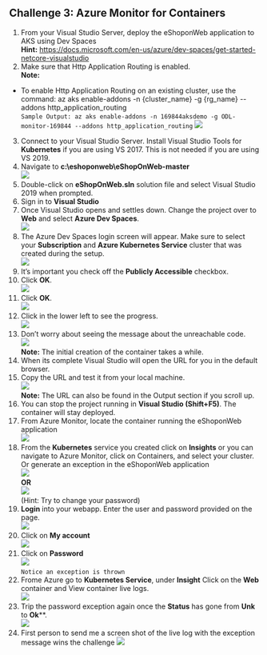 ## Challenge 3: Azure Monitor for Containers

1. From your Visual Studio Server, deploy the eShoponWeb application to AKS using Dev Spaces<br/>
**Hint:** https://docs.microsoft.com/en-us/azure/dev-spaces/get-started-netcore-visualstudio<br/>
2. Make sure that Http Application Routing is enabled.<br/>
**Note:**
- To enable Http Application Routing on an existing cluster, use the command: az aks enable-addons -n {cluster_name} -g {rg_name} --addons http_application_routing<br/>
``
Sample Output:
az aks enable-addons -n 169844aksdemo -g ODL-monitor-169844 --addons http_application_routing
``
   <img src="images/aks.jpg"/><br/>
3. Connect to your Visual Studio Server. Install Visual Studio Tools for **Kubernetes** if you are using VS 2017. This is not needed if you are using VS 2019.<br/>
4. Navigate to **c:\eshoponweb\eShopOnWeb-master**<br/>
   <img src="images/eshop.jpg"/><br/>
5. Double-click on **eShopOnWeb.sln** solution file and select Visual Studio 2019 when prompted.<br/>
6. Sign in to **Visual Studio**<br/>
7. Once Visual Studio opens and settles down. Change the project over to **Web** and select **Azure Dev Spaces**.<br/>
   <img src="images/1.jpg"/><br/>
8. The Azure Dev Spaces login screen will appear. Make sure to select your **Subscription** and **Azure Kubernetes Service** cluster that was created during the setup.<br/>
   <img src="images/eshop2.jpg"/><br/>
9. It’s important you check off the **Publicly Accessible** checkbox.<br/>
10. Click **OK**.<br/>
   <img src="images/eshop1.jpg"/><br/>
11. Click **OK**.<br/>
   <img src="images/eshop3.jpg"/><br/>
12. Click in the lower left to see the progress.<br/>
   <img src="images/eshop4.jpg"/><br/>
13. Don’t worry about seeing the message about the unreachable code.<br/>
   <img src="images/eshop5.jpg"/><br/>
**Note:** The initial creation of the container takes a while.<br/>
14. When its complete Visual Studio will open the URL for you in the default browser.<br/>
15. Copy the URL and test it from your local machine.<br/>
   <img src="images/eshop7.jpg"/><br/>
**Note:** The URL can also be found in the Output section if you scroll up.<br/>
17. You can stop the project running in **Visual Studio (Shift+F5)**. The container will stay deployed.<br/>
18. From Azure Monitor, locate the container running the eShoponWeb application<br/>
   <img src="images/eshop8.jpg"/><br/>
19. From the **Kubernetes** service you created click on **Insights** or you can navigate to Azure Monitor, click on Containers, and select your cluster. Or generate an exception in the eShoponWeb application<br/>
   <img src="images/eshop9.jpg"/><br/>
 **OR**<br/>
   <img src="images/eshop10.jpg"/><br/>
(Hint: Try to change your password)<br/>
20. **Login** into your webapp. Enter the user and password provided on the page.<br/>
   <img src="images/eshop11.jpg"/><br/>
21. Click on **My account**<br/>
   <img src="images/eshop12.jpg"/><br/>
22. Click on **Password**<br/>
   <img src="images/eshop13.jpg"/><br/>
``Notice an exception is thrown``<br/>
23. Frome Azure go to **Kubernetes Service**, under **Insight** Click on the **Web** container and View container live logs.<br/>
   <img src="images/eshop14.jpg"/><br/>
24. Trip the password exception again once the **Status** has gone from **Unk** to **Ok****.<br/>
   <img src="images/eshop15.jpg"/><br/>
25. First person to send me a screen shot of the live log with the exception message wins the challenge
   <img src="images/eshop17.jpg"/><br/>
